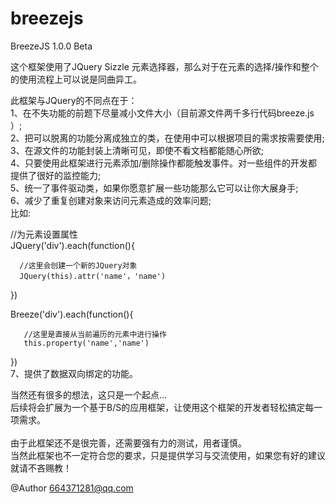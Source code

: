# breezejs
BreezeJS 1.0.0 Beta

这个框架使用了JQuery Sizzle 元素选择器，那么对于在元素的选择/操作和整个的使用流程上可以说是同曲异工。

此框架与JQuery的不同点在于：<br/>
1、在不失功能的前题下尽量减小文件大小（目前源文件两千多行代码breeze.js ）;<br/>
2、把可以脱离的功能分离成独立的类，在使用中可以根据项目的需求按需要使用;<br/>
3、在源文件的功能封装上清晰可见，即使不看文档都能随心所欲;<br/>
4、只要使用此框架进行元素添加/删除操作都能触发事件。对一些组件的开发都提供了很好的监控能力;<br/>
5、统一了事件驱动类，如果你愿意扩展一些功能那么它可以让你大展身手;<br/>
6、减少了重复创建对象来访问元素造成的效率问题;<br/>
   比如:<br/>
   
   //为元素设置属性<br/>
   JQuery('div').each(function(){
   
      //这里会创建一个新的JQuery对象
      JQuery(this).attr('name'，'name')
   })
   
   Breeze('div').each(function(){
   
       //这里是直接从当前遍历的元素中进行操作
       this.property('name','name')
   })<br/>
7、提供了数据双向绑定的功能。<br/>
   
当然还有很多的想法，这只是一个起点...<br/>
后续将会扩展为一个基于B/S的应用框架，让使用这个框架的开发者轻松搞定每一项需求。<br/>
<br/>
由于此框架还不是很完善，还需要强有力的测试，用者谨慎。<br/>
当然此框架也不一定符合您的要求，只是提供学习与交流使用，如果您有好的建议就请不吝赐教！<br/>

@Author 664371281@qq.com

